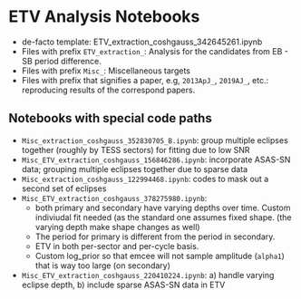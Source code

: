 # ETV Analysis Notebooks

- de-facto template: ETV_extraction_coshgauss_342645261.ipynb
- Files with prefix `ETV_extraction_`: Analysis for the candidates from EB - SB period difference.
- Files with prefix `Misc_`: Miscellaneous targets
- Files with prefix that signifies a paper, e.g, `2013ApJ_`, `2019AJ_`, etc.: reproducing results of the correspond papers.


## Notebooks with special code paths

- `Misc_extraction_coshgauss_352830705_B.ipynb`: group multiple eclipses together (roughly by TESS sectors) for fitting due to low SNR
- `Misc_ETV_extraction_coshgauss_156846286.ipynb`: incorporate ASAS-SN data; grouping multiple eclipses together due to sparse data
- `Misc_extraction_coshgauss_122994468.ipynb`: codes to mask out a second set of eclipses
- `Misc_ETV_extraction_coshgauss_378275980.ipynb`:
  - both primary and secondary have varying depths over time. Custom indiviudal fit needed (as the standard one assumes fixed shape. (the varying depth make shape changes as well)
  - The period for primary is different from the period in secondary.
  - ETV in both per-sector and per-cycle basis.
  - Custom log_prior so that emcee will not sample amplitude (`alpha1`) that is way too large (on secondary)
- `Misc_ETV_extraction_coshgauss_220410224.ipynb`: a) handle varying eclipse depth, b) include sparse ASAS-SN data in ETV


